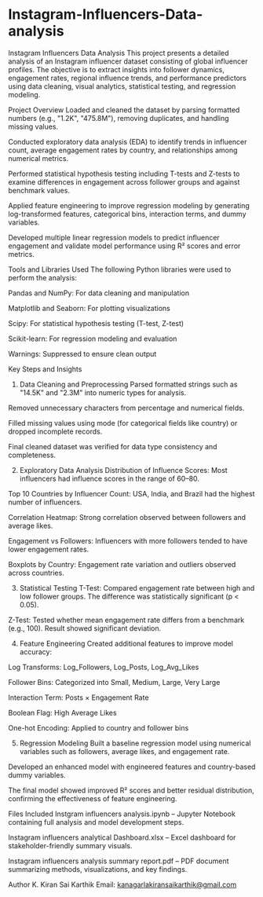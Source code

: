 # Instagram-Influencers-Data-analysis
Instagram Influencers Data Analysis
This project presents a detailed analysis of an Instagram influencer dataset consisting of global influencer profiles. The objective is to extract insights into follower dynamics, engagement rates, regional influence trends, and performance predictors using data cleaning, visual analytics, statistical testing, and regression modeling.

Project Overview
Loaded and cleaned the dataset by parsing formatted numbers (e.g., "1.2K", "475.8M"), removing duplicates, and handling missing values.

Conducted exploratory data analysis (EDA) to identify trends in influencer count, average engagement rates by country, and relationships among numerical metrics.

Performed statistical hypothesis testing including T-tests and Z-tests to examine differences in engagement across follower groups and against benchmark values.

Applied feature engineering to improve regression modeling by generating log-transformed features, categorical bins, interaction terms, and dummy variables.

Developed multiple linear regression models to predict influencer engagement and validate model performance using R² scores and error metrics.

Tools and Libraries Used
The following Python libraries were used to perform the analysis:

Pandas and NumPy: For data cleaning and manipulation

Matplotlib and Seaborn: For plotting visualizations

Scipy: For statistical hypothesis testing (T-test, Z-test)

Scikit-learn: For regression modeling and evaluation

Warnings: Suppressed to ensure clean output

Key Steps and Insights
1. Data Cleaning and Preprocessing
Parsed formatted strings such as "14.5K" and "2.3M" into numeric types for analysis.

Removed unnecessary characters from percentage and numerical fields.

Filled missing values using mode (for categorical fields like country) or dropped incomplete records.

Final cleaned dataset was verified for data type consistency and completeness.

2. Exploratory Data Analysis
Distribution of Influence Scores: Most influencers had influence scores in the range of 60–80.

Top 10 Countries by Influencer Count: USA, India, and Brazil had the highest number of influencers.

Correlation Heatmap: Strong correlation observed between followers and average likes.

Engagement vs Followers: Influencers with more followers tended to have lower engagement rates.

Boxplots by Country: Engagement rate variation and outliers observed across countries.

3. Statistical Testing
T-Test: Compared engagement rate between high and low follower groups. The difference was statistically significant (p < 0.05).

Z-Test: Tested whether mean engagement rate differs from a benchmark (e.g., 100). Result showed significant deviation.

4. Feature Engineering
Created additional features to improve model accuracy:

Log Transforms: Log_Followers, Log_Posts, Log_Avg_Likes

Follower Bins: Categorized into Small, Medium, Large, Very Large

Interaction Term: Posts × Engagement Rate

Boolean Flag: High Average Likes

One-hot Encoding: Applied to country and follower bins

5. Regression Modeling
Built a baseline regression model using numerical variables such as followers, average likes, and engagement rate.

Developed an enhanced model with engineered features and country-based dummy variables.

The final model showed improved R² scores and better residual distribution, confirming the effectiveness of feature engineering.

Files Included
Instgram influencers analysis.ipynb – Jupyter Notebook containing full analysis and model development steps.

Instagram influencers analytical Dashboard.xlsx – Excel dashboard for stakeholder-friendly summary visuals.

Instagram influencers analysis summary report.pdf – PDF document summarizing methods, visualizations, and key findings.

Author
K. Kiran Sai Karthik
Email: kanagarlakiransaikarthik@gmail.com

